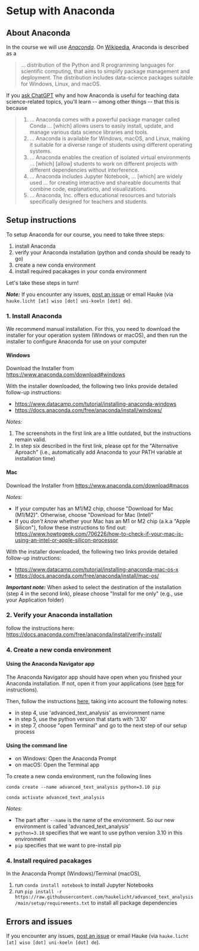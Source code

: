 # Setup with Anaconda

## About Anaconda

In the course we will use [*Anaconda*](https://www.anaconda.com/). 
On [Wikipedia](https://en.wikipedia.org/wiki/Anaconda_(Python_distribution)), Anaconda is described as a

> ... distribution of the Python and R programming languages for scientific computing, that aims to simplify package management and deployment.
> The distribution includes data-science packages suitable for Windows, Linux, and macOS.

If you [ask ChatGPT](https://chat.openai.com/share/958fe6cc-b411-43e5-b156-23fb6ef4fb3f) why and how Anaconda is useful for teaching data science-related topics, you'll learn -- among other things -- that this is because

> 1. ... Anaconda comes with a powerful package manager called Conda ... [which] allows users to easily install, update, and manage various data science libraries and tools. 
> 2. ... Anaconda is available for Windows, macOS, and Linux, making it suitable for a diverse range of students using different operating systems.
> 4. ... Anaconda enables the creation of isolated virtual environments ... [which] [allow] students to work on different projects with different dependencies without interference.
> 5. ... Anaconda includes Jupyter Notebook, ... [which] are widely used ... for creating interactive and shareable documents that combine code, explanations, and visualizations.
> 6. ... Anaconda, Inc. offers educational resources and tutorials specifically designed for teachers and students. 

## Setup instructions

To setup Anaconda for our course, you need to take three steps:

1. install Anaconda
2. verify your Anaconda installation (python and conda should be ready to go)
3. create a new conda environment
4. install required pacakages in your conda environment

Let's take these steps in turn!

**_Note:_** If you encounter any issues, [post an issue](https://github.com/haukelicht/advanced_text_analysis/issues) or email Hauke (via `hauke.licht [at] wiso [dot] uni-koeln [dot] de`).

### 1. Install Anaconda

We recommend manual installation.
For this, you need to download the installer for your operation system (Windows or macOS), and then run the installer to configure Anaconda for use on your computer 

#### Windows

Download the Installer from https://www.anaconda.com/download#windows

With the installer downloaded, the following two links provide detailed follow-up instructions: 

- https://www.datacamp.com/tutorial/installing-anaconda-windows
- https://docs.anaconda.com/free/anaconda/install/windows/

*Notes:*

1. The screenshots in the first link are a little outdated, but the instructions remain valid.
2. In step six described in the first link, please opt for the "Alternative Aproach" (i.e., automatically add Anaconda to your PATH variable at installation time) 

#### Mac

Download the Installer from https://www.anaconda.com/download#macos

*Notes:* 

- If your computer has an M1/M2 chip, choose "Download for Mac (M1/M2)". Otherwise, choose "Download for Mac (Intel)"
- If you *don't know* whether your Mac has an M1 or M2 chip (a.k.a "Apple Silicon"), follow these instructions to find out: https://www.howtogeek.com/706226/how-to-check-if-your-mac-is-using-an-intel-or-apple-silicon-processor

With the installer downloaded, the following two links provide detailed follow-up instructions: 

- https://www.datacamp.com/tutorial/installing-anaconda-mac-os-x
- https://docs.anaconda.com/free/anaconda/install/mac-os/

**_Important note:_** When asked to select the destination of the installation (step 4 in the second link), please choose "Install for me only" (e.g., use your Application folder)

### 2. Verify your Anaconda installation

follow the instructions here: https://docs.anaconda.com/free/anaconda/install/verify-install/

### 4. Create a new conda environment

#### Using the Anaconda Navigator app

The  Anaconda Navigator app should have open when you finished your Anaconda installation.
If not, open it from your applications (see [here](https://docs.anaconda.com/free/navigator/getting-started/#navigator-starting-navigator) for instructions).

Then, follow the instructions [here](https://docs.anaconda.com/free/navigator/tutorials/create-python35-environment/),  taking into account the following notes:

- in step 4, use 'advanced_text_analysis' as environment name
- in step 5, use the python version that starts with '3.10'
- in step 7, choose "open Terminal" and go to the next step of our setup process 

#### Using the command line

- on Windows: Open the Anaconda Prompt
- on macOS: Open the Terminal app

To create a new conda environment, run the following lines

```shell
conda create --name advanced_text_analysis python=3.10 pip

conda activate advanced_text_analysis
```

*Notes:* 

- The part after `--name` is the name of the environment. So our new environment is called 'advanced_text_analysis'
- `python=3.10` specifies that we want to use python version 3.10 in this environment
- `pip` specifies that we want to pre-install pip

### 4. Install required pacakages

In the Anaconda Prompt (Windows)/Terminal (macOS),

1. run `conda install notebook` to install Jupyter Notebooks
2. run `pip install -r https://raw.githubusercontent.com/haukelicht/advanced_text_analysis/main/setup/requirements.txt` to install all package dependencies

## Errors and issues

If you encounter any issues, [post an issue](https://github.com/haukelicht/advanced_text_analysis/issues) or email Hauke (via `hauke.licht [at] wiso [dot] uni-koeln [dot] de`).
